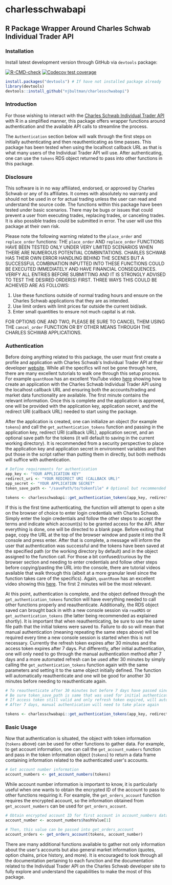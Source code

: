# charlesschwabapi

## R Package Wrapper Around Charles Schwab Individual Trader API

### Installation
Install latest development version through GitHub via `devtools` package:

[![R-CMD-check](https://github.com/njbultman/charlesschwabapi/workflows/R-CMD-check/badge.svg)](https://github.com/njbultman/charlesschwabapi/actions) 
[![Codecov test coverage](https://codecov.io/gh/njbultman/charlesschwabapi/branch/main/graph/badge.svg)](https://app.codecov.io/gh/njbultman/charlesschwabapi?branch=main)
```R
install.packages("devtools") # If have not installed package already
library(devtools)
devtools::install_github("njbultman/charlesschwabapi")
```

### Introduction
For those wishing to interact with the [Charles Schwab Individual Trader API](https://developer.schwab.com/products/trader-api--individual) with R in a simplified manner, this package offers wrapper functions around authentication and the available API calls to streamline the process.

The `Authentication` section below will walk through the first steps on initially authenticating and then reauthenticating as time passes. This package has been tested when using the localhost callback URL as that is what many users of the Individual Trader API will use. After authenticating, one can use the `tokens` RDS object returned to pass into other functions in this package.

### Disclosure
This software is in no way affiliated, endorsed, or approved by Charles Schwab or any of its affiliates. It comes with absolutely no warranty and should not be used in or for actual trading unless the user can read and understand the source code. The functions within this package have been tested under basic scenarios. There may be bugs or issues that could prevent a user from executing trades, replacing trades, or canceling trades. It is also possible trades could be submitted in error. The user will use this package at their own risk.

Please note the following warning related to the `place_order` and `replace_order` functions: THE `place_order` AND `replace_order` FUNCTIONS HAVE BEEN TESTED ONLY UNDER VERY LIMITED SCENARIOS WHEN THERE ARE NUMEROUS POTENTIAL COMBINTATIONS. CHARLES SCHWAB HAS THEIR OWN ERROR HANDLING BEHIND THE SCENES BUT A SUCCESSFUL COMBINATION INPUTTED INTO THESE FUNCTIONS COULD BE EXECUTED IMMEDIATELY AND HAVE FINANCIAL CONSEQUENCES. VERIFY ALL ENTRIES BEFORE SUBMITTING AND IT IS STRONGLY ADVISED TO TEST THE DESIRED ORDER(S) FIRST. THREE WAYS THIS COULD BE ACHIEVED ARE AS FOLLOWS:

1. Use these functions outside of normal trading hours and ensure on the Charles Schwab applications that they are as intended.
2. Use limit orders with limit prices far outside the current bid/ask.
3. Enter small quantities to ensure not much capital is at risk.

FOR OPTIONS ONE AND TWO, PLEASE BE SURE TO CANCEL THEM USING THE `cancel_order` FUNCTION OR BY OTHER MEANS THROUGH THE CHARLES SCHWAB APPLICATIONS.

### Authentication
Before doing anything related to this package, the user must first create a profile and application with Charles Schwab's Individual Trader API at their developer [website](https://developer.schwab.com/). While all the specifics will not be gone through here, there are many excellent tutorials to walk one through this setup process. For example `quantRoom` has an excellent YouTube video [here](https://www.youtube.com/watch?v=AOiFYj5iM5U&t=2s) showing how to create an application with the Charles Schwab Individual Trader API using the localhost callback URL and ensuring both the accounts/trading and market data functionality are available. The first minute contains the relevant information. Once this is complete and the application is approved, one will be provided with the application key, application secret, and the redirect URI (callback URL) needed to start using the package.

After the application is created, one can initialize an object (for example `tokens`) and call the `get_authentication_tokens` function and passing in the application key, redirect URI (callback URL), application secret, and an optional save path for the tokens (it will default to saving in the current working directory). It is recommended from a security perspective to place the application key and application secret in environment variables and then put those in the script rather than putting them in directly, but both methods will suffice with authentication.
```R
# Define requirements for authentication
app_key <- "YOUR APPLICATION KEY"
redirect_uri <- "YOUR REDIRECT URI (CALLBACK URL)"
app_secret <- "YOUR APPLICATION SECRET"
token_save_path <- "/savePath/to/tokenfile" # Optional but recommended to place somewhere intentionally

tokens <- charlesschwabapi::get_authentication_tokens(app_key, redirect_uri, app_secret, token_save_path)
```
If this is the first time authenticating, the function will attempt to open a site on the browser of choice to enter login credentials with Charles Schwab. Simply enter the login credentials and follow the other steps to accept the terms and indicate which account(s) to be granted access for the API. After everything is done, one will be directed to a blank page. Before exiting that page, copy the URL at the top of the browser window and paste it into the R console and press enter. After that is complete, a message will inform the user that authentication was successful and the tokens have been saved at the specified path (or the working directory by default) and in the object assigned to the function call. For those a bit confused/curious by the browser section and needing to enter credentials and follow other steps before copying/pasting the URL into the console, there are tutorial videos available that walk through this (albeit at a more granular level since the function takes care of the specifics). Again, `quantRoom` has an excellent video showing this [here](https://www.youtube.com/watch?v=P2aYY9CiRLM&t=19s). The first 2 minutes will be the most relevant.

At this point, authentication is complete, and the object defined through the `get_authentication_tokens` function will have everything needed to call other functions properly and reauthenticate. Additionally, the RDS object saved can brought back in with a new console session via `readRDS` or `get_authentication_tokens` (the latter being recommended as explained shortly). It is important that when reauthenticating, be sure to use the same file path that the initial tokens were saved to. Failure to do so will mean that manual authentication (meaning repeating the same steps above) will be required every time a new console session is started when this is not necessary. Currently the refresh token expires after 30 minutes and the access token expires after 7 days. Put differently, after initial authentication, one will only need to go through the manual authentication method after 7 days and a more automated refresh can be used after 30 minutes by simply calling the `get_authentication_tokens` function again with the same parameters and setting it to the same object initially defined. The function will automatically reauthenticate and one will be good for another 30 minutes before needing to reauthenticate again.
```R
# To reauthenticate after 30 minutes but before 7 days have passed since initial authentication
# Be sure token_save_path is same that was used for initial authentication
# If access token still valid and only refresh token expired, will automatically reauthenticate
# After 7 days, manual authentication will need to take place again

tokens <- charlesschwabapi::get_authentication_tokens(app_key, redirect_uri, app_secret, token_save_path)
```

### Basic Usage
Now that authentication is situated, the object with token information (`tokens` above) can be used for other functions to gather data. For example, to get account information, one can call the `get_account_numbers` function and pass in the token information object (`tokens`) to return a data frame containing information related to the authenticated user's accounts.
```R
# Get account number information
account_numbers <- get_account_numbers(tokens)
```
While account number information is important to know, it is particularly useful when one wants to obtain the encrypted ID of the account to pass to other functions requiring it. For example, the `get_orders_account` function requires the encrypted account, so the information obtained from `get_account_numbers` can be used for `get_orders_account`.
```R
# Obtain encrypted account ID for first account in account_numbers data frame
account_number <- account_numbers$hashValue[1]

# Then, this value can be passed into get_orders_account
account_orders <- get_orders_account(tokens, account_number)
```
There are many additional functions available to gather not only information about the user's accounts but also general market information (quotes, option chains, price history, and more). It is encouraged to look through all the documentation pertaining to each function and the documentation related to the Individual Trader API on the Charles Schwab developer site to fully explore and understand the capabilities to make the most of this package.

